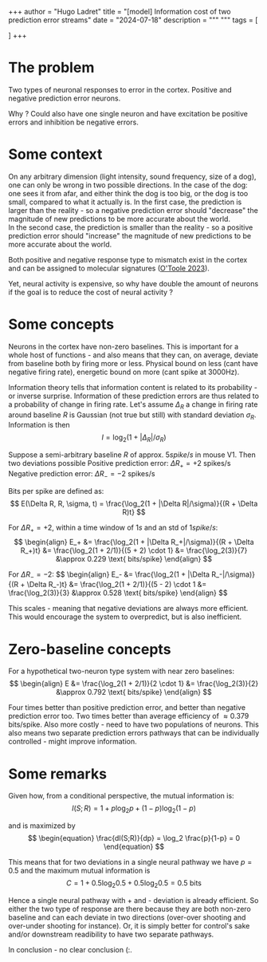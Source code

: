 +++
author = "Hugo Ladret"
title = "[model] Information cost of two prediction error streams"
date = "2024-07-18"
description = """ 
"""
tags = [

]
+++

<!--more-->
# The problem
Two types of neuronal responses to error in the cortex. Positive and negative prediction error neurons. 

Why ? Could also have one single neuron and have excitation be positive errors and inhibition be negative errors.

# Some context 
On any arbitrary dimension (light intensity, sound frequency, size of a dog), one can only be wrong in two possible directions. In the case of the dog: one sees it from afar, and either think the dog is too big, or the dog is too small, compared to what it actually is.
In the first case, the prediction is larger than the reality - so a negative prediction error should "decrease" the magnitude of new predictions to be more accurate about the world.   
In the second case, the prediction is smaller than the reality - so a positive prediction error should "increase" the magnitude of new predictions to be more accurate about the world.  

Both positive and negative response type to mismatch exist in the cortex and can be assigned to molecular signatures ([O'Toole 2023](https://pubmed.ncbi.nlm.nih.gov/37708892/)). 

Yet, neural activity is expensive, so why have double the amount of neurons if the goal is to reduce the cost of neural activity ?

# Some concepts 
Neurons in the cortex have non-zero baselines. This is important for a whole host of functions - and also means that they can, on average, deviate from baseline both by firing more or less. Physical bound on less (cant have negative firing rate), energetic bound on more (cant spike at 3000Hz).

Information theory tells that information content is related to its probability - or inverse surprise. Information of these prediction errors are thus related to a probability of change in firing rate. 
Let's assume $\Delta_R$ a change in firing rate around baseline $R$ is Gaussian (not true but still) with standard deviation $\sigma_R$. Information is then 
$$
I = \log_2(1+|\Delta_R| / \sigma_R) 
$$

Suppose a semi-arbitrary baseline $R$ of approx. $5 spike/s$ in mouse V1. Then two deviations possible
Positive prediction error: $\Delta R_+ = +2$ spikes/s
Negative prediction error: $\Delta R_- = -2$ spikes/s

Bits per spike are defined as:
$$
E(\Delta R, R, \sigma, t) = \frac{\log_2(1 + |\Delta R|/\sigma)}{(R + \Delta R)t}
$$

For $\Delta R_+ = +2$, within a time window of $1s$ and an std of $1 spike/s$:
$$
\begin{align}
E_+ &= \frac{\log_2(1 + |\Delta R_+|/\sigma)}{(R + \Delta R_+)t} 
    &= \frac{\log_2(1 + 2/1)}{(5 + 2) \cdot 1}
    &= \frac{\log_2(3)}{7}
    &\approx 0.229 \text{ bits/spike}
\end{align}
$$

For $\Delta R_- = -2$:
$$
\begin{align}
E_- &= \frac{\log_2(1 + |\Delta R_-|/\sigma)}{(R + \Delta R_-)t}
    &= \frac{\log_2(1 + 2/1)}{(5 - 2) \cdot 1
    &= \frac{\log_2(3)}{3}
    &\approx 0.528 \text{ bits/spike}
\end{align}
$$

This scales - meaning that negative deviations are always more efficient. This would encourage the system to overpredict, but is also inefficient.

# Zero-baseline concepts 

For a hypothetical two-neuron type system with near zero baselines:
$$
\begin{align}
E &= \frac{\log_2(1 + 2/1)}{2 \cdot 1}
  &= \frac{\log_2(3)}{2}
  &\approx 0.792 \text{ bits/spike}
\end{align}
$$

Four times better than positive prediction error, and better than negative prediction error too. Two times better than average efficiency of $\approx 0.379 \text{ bits/spike}$.
Also more costly - need to have two populations of neurons. This also means two separate prediction errors pathways that can be individually controlled - might improve information.

# Some remarks
Given how, from a conditional perspective, the mutual information is:
$$
\begin{equation}
I(S;R) = 1 + p \log_2 p + (1-p) \log_2 (1-p)
\end{equation}
$$

and is maximized by 
$$
\begin{equation}
\frac{dI(S;R)}{dp} = \log_2 \frac{p}{1-p} = 0
\end{equation}
$$

This means that for two deviations in a single neural pathway we have $p=0.5$ and the maximum mutual information is 
$$
\begin{equation}
C = 1 + 0.5 \log_2 0.5 + 0.5 \log_2 0.5 = 0.5 \text{ bits}
\end{equation}
$$

Hence a single neural pathway with + and - deviation is already efficient. So either the two type of response are there because they are both non-zero baseline and can each deviate in two directions (over-over shooting and over-under shooting for instance).
Or, it is simply better for control's sake and/or downstream readibility to have two separate pathways.

In conclusion - no clear conclusion (:.